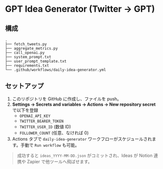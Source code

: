 # GPT Idea Generator (Twitter → GPT)


## 構成
```
.
├── fetch_tweets.py
├── aggregate_metrics.py
├── call_openai.py
├── system_prompt.txt
├── user_prompt_template.txt
├── requirements.txt
└── .github/workflows/daily-idea-generator.yml
```

## セットアップ

1. このリポジトリを GitHub に作成し、ファイルを push。
2. **Settings → Secrets and variables → Actions → New repository secret** で以下を登録  
   - `OPENAI_API_KEY`  
   - `TWITTER_BEARER_TOKEN`  
   - `TWITTER_USER_ID` (数値 ID)  
   - `FOLLOWER_COUNT` (任意、なければ 0)
3. Actions タブで `daily-idea-generator` ワークフローがスケジュールされます。手動で `Run workflow` も可能。

> 成功すると `ideas_YYYY-MM-DD.json` がコミットされ、Ideas が Notion 連携や Zapier で他ツールへ飛ばせます。

